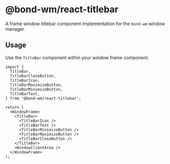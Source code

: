 # @bond-wm/react-titlebar

A frame window titlebar component implementation for the `bond-wm` window manager.

## Usage

Use the `TitleBar` component within your window frame component.

```tsx
import {
  TitleBar,
  TitleBarCloseButton,
  TitleBarIcon,
  TitleBarMaximizeButton,
  TitleBarMinimizeButton,
  TitleBarText,
} from "@bond-wm/react-titlebar";

return (
  <WindowFrame>
    <TitleBar>
      <TitleBarIcon />
      <TitleBarText />
      <TitleBarMinimizeButton />
      <TitleBarMaximizeButton />
      <TitleBarCloseButton />
    </TitleBar>
    <WindowClientArea />
  </WindowFrame>
);
```
